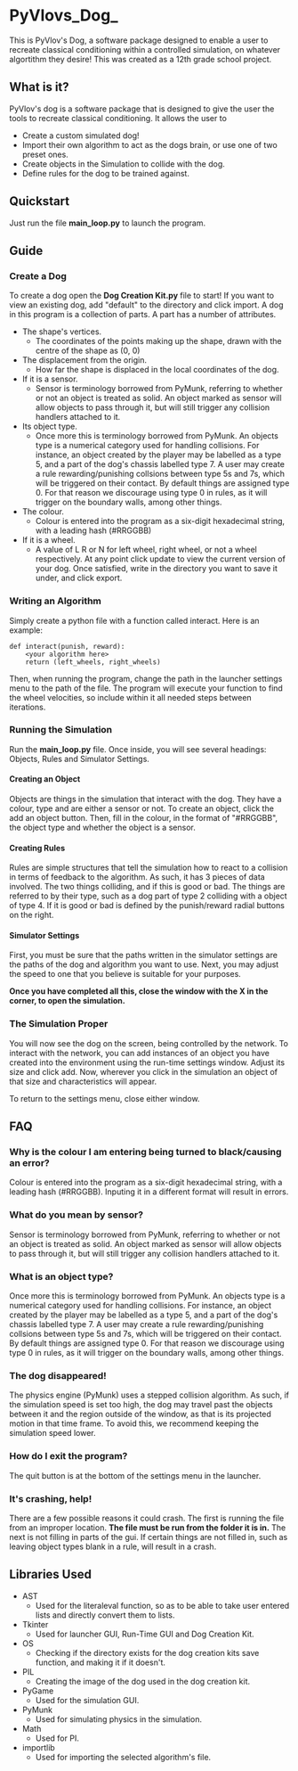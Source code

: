 # PyVlovs_Dog_
This is PyVlov's Dog, a software package designed to enable a user to recreate classical conditioning within a controlled simulation, on whatever algortithm they desire! This was created as a 12th grade school project.


## What is it?

PyVlov's dog is a software package that is designed to give the user the tools to recreate classical conditioning. It allows the user to 
 - Create a custom simulated dog!
 - Import their own algorithm to act as the dogs brain, or use one of two preset ones.
 - Create objects in the Simulation to collide with the dog.
 - Define rules for the dog to be trained against.

## Quickstart
Just run the file <b>main_loop.py</b> to launch the program.

## Guide
### Create a Dog
To create a dog open the <b>Dog Creation Kit.py</b> file to start! If you want to view an existing dog, add "default" to the directory and click import. A dog in this program is a collection of parts. A part has a number of attributes.
- The shape's vertices.
    - The coordinates of the points making up the shape, drawn with the centre of the shape as (0, 0)
- The displacement from the origin.
    - How far the shape is displaced in the local coordinates of the dog.
- If it is a sensor.
    - Sensor is terminology borrowed from PyMunk, referring to whether or not an object is treated as solid. An object marked as sensor  will allow objects to pass through it, but will still trigger any collision handlers attached to it.
- Its object type.
    - Once more this is terminology borrowed from PyMunk. An objects type is a numerical category used for handling collisions. For     instance, an object created by the player may be labelled as a type 5, and a part of the dog's chassis labelled type 7. A user may create a rule rewarding/punishing collsions between type 5s and 7s, which will be triggered on their contact. By default things are assigned type 0. For that reason we discourage using type 0 in rules, as it will trigger on the boundary walls, among other things. 
- The colour.
    - Colour is entered into the program as a six-digit hexadecimal string, with a leading hash (#RRGGBB)
- If it is a wheel.
    - A value of L R or N for left wheel, right wheel, or not a wheel respectively.
At any point click update to view the current version of your dog. Once satisfied, write in the directory you want to save it under, and click export.
### Writing an Algorithm
Simply create a python file with a function called interact. Here is an example:
```
def interact(punish, reward):
    <your algorithm here>
    return (left_wheels, right_wheels)
```
Then, when running the program, change the path in the launcher settings menu to the path of the file. The program will execute your function to find the wheel velocities, so include within it all needed steps between iterations.

### Running the Simulation
Run the <b>main_loop.py</b> file. Once inside, you will see several headings: Objects, Rules and Simulator Settings.
#### Creating an Object
Objects are things in the simulation that interact with the dog. They have a colour, type and are either a sensor or not. To create an object, click the add an object button. Then, fill in the colour, in the format of "#RRGGBB", the object type and whether the object is a sensor.
#### Creating Rules
Rules are simple structures that tell the simulation how to react to a collision in terms of feedback to the algorithm. As such, it has 3 pieces of data involved. The two things colliding, and if this is good or bad. The things are referred to by their type, such as a dog part of type 2 colliding with a object of type 4. If it is good or bad is defined by the punish/reward radial buttons on the right.
#### Simulator Settings
First, you must be sure that the paths written in the simulator settings are the paths of the dog and algorithm you want to use. Next, you may adjust the speed to one that you believe is suitable for your purposes.

<b>Once you have completed all this, close the window with the X in the corner, to open the simulation.</b>

### The Simulation Proper
You will now see the dog on the screen, being controlled by the network. To interact with the network, you can add instances of an object you have created into the environment using the run-time settings window. Adjust its size and click add. Now, wherever you click in the simulation an object of that size and characteristics will appear.

To return to the settings menu, close either window.

## FAQ
### Why is the colour I am entering being turned to black/causing an error?
Colour is entered into the program as a six-digit hexadecimal string, with a leading hash (#RRGGBB). Inputing it in a different format will result in errors. 

### What do you mean by sensor?
Sensor is terminology borrowed from PyMunk, referring to whether or not an object is treated as solid. An object marked as sensor will allow objects to pass through it, but will still trigger any collision handlers attached to it.

### What is an object type?
Once more this is terminology borrowed from PyMunk. An objects type is a numerical category used for handling collisions. For instance, an object created by the player may be labelled as a type 5, and a part of the dog's chassis labelled type 7. A user may create a rule rewarding/punishing collsions between type 5s and 7s, which will be triggered on their contact. By default things are assigned type 0. For that reason we discourage using type 0 in rules, as it will trigger on the boundary walls, among other things. 

### The dog disappeared!
The physics engine (PyMunk) uses a stepped collision algorithm. As such, if the simulation speed is set too high, the dog may travel past the objects between it and the region outside of the window, as that is its projected motion in that time frame. To avoid this, we recommend keeping the simulation speed lower.

### How do I exit the program?
The quit button is at the bottom of the settings menu in the launcher.

### It's crashing, help!
There are a few possible reasons it could crash. The first is running the file from an improper location. <b>The file must be run from the folder it is in.</b> The next is not filling in parts of the gui. If certain things are not filled in, such as leaving object types blank in a rule, will result in a crash.

## Libraries Used
- AST
  - Used for the literaleval function, so as to be able to take user entered lists and directly convert them to lists.
- Tkinter
  - Used for launcher GUI, Run-Time GUI and Dog Creation Kit.
- OS
  - Checking if the directory exists for the dog creation kits save function, and making it if it doesn't.
- PIL
  - Creating the image of the dog used in the dog creation kit.
- PyGame
  - Used for the simulation GUI.
- PyMunk
  - Used for simulating physics in the simulation.
- Math
  - Used for PI.
- importlib
  - Used for importing the selected algorithm's file.
